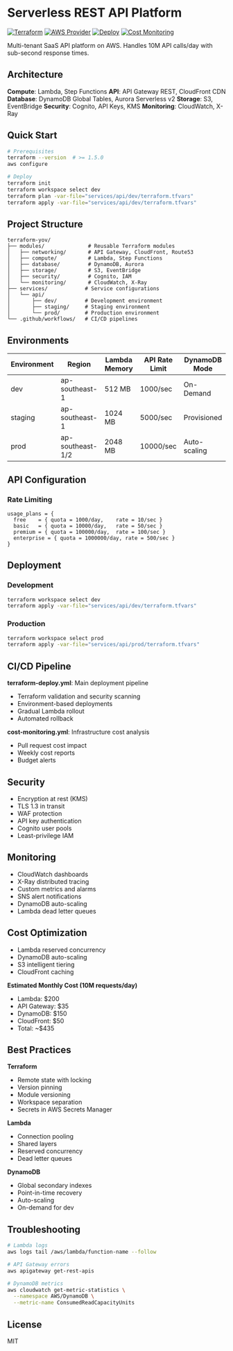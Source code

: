 # Serverless REST API Platform

[![Terraform](https://img.shields.io/badge/terraform-%3E%3D1.5.0-623CE4.svg?logo=terraform)](https://www.terraform.io/)
[![AWS Provider](https://img.shields.io/badge/AWS-%7E%3E5.31.0-FF9900.svg?logo=amazon-aws)](https://registry.terraform.io/providers/hashicorp/aws/latest)
[![Deploy](https://github.com/catherinevee/terraform-yov/actions/workflows/terraform-deploy.yml/badge.svg)](https://github.com/catherinevee/terraform-yov/actions/workflows/terraform-deploy.yml)
[![Cost Monitoring](https://github.com/catherinevee/terraform-yov/actions/workflows/cost-monitoring.yml/badge.svg)](https://github.com/catherinevee/terraform-yov/actions/workflows/cost-monitoring.yml)

Multi-tenant SaaS API platform on AWS. Handles 10M API calls/day with sub-second response times.

## Architecture

**Compute**: Lambda, Step Functions
**API**: API Gateway REST, CloudFront CDN
**Database**: DynamoDB Global Tables, Aurora Serverless v2
**Storage**: S3, EventBridge
**Security**: Cognito, API Keys, KMS
**Monitoring**: CloudWatch, X-Ray

## Quick Start

```bash
# Prerequisites
terraform --version  # >= 1.5.0
aws configure

# Deploy
terraform init
terraform workspace select dev
terraform plan -var-file="services/api/dev/terraform.tfvars"
terraform apply -var-file="services/api/dev/terraform.tfvars"
```

## Project Structure

```
terraform-yov/
├── modules/              # Reusable Terraform modules
│   ├── networking/       # API Gateway, CloudFront, Route53
│   ├── compute/          # Lambda, Step Functions
│   ├── database/         # DynamoDB, Aurora
│   ├── storage/          # S3, EventBridge
│   ├── security/         # Cognito, IAM
│   └── monitoring/       # CloudWatch, X-Ray
├── services/            # Service configurations
│   └── api/
│       ├── dev/         # Development environment
│       ├── staging/     # Staging environment
│       └── prod/        # Production environment
└── .github/workflows/   # CI/CD pipelines
```

## Environments

| Environment | Region | Lambda Memory | API Rate Limit | DynamoDB Mode |
|-------------|--------|---------------|----------------|---------------|
| dev | ap-southeast-1 | 512 MB | 1000/sec | On-Demand |
| staging | ap-southeast-1 | 1024 MB | 5000/sec | Provisioned |
| prod | ap-southeast-1/2 | 2048 MB | 10000/sec | Auto-scaling |

## API Configuration

### Rate Limiting

```hcl
usage_plans = {
  free    = { quota = 1000/day,    rate = 10/sec }
  basic   = { quota = 10000/day,   rate = 50/sec }
  premium = { quota = 100000/day,  rate = 100/sec }
  enterprise = { quota = 1000000/day, rate = 500/sec }
}
```

## Deployment

### Development
```bash
terraform workspace select dev
terraform apply -var-file="services/api/dev/terraform.tfvars"
```

### Production
```bash
terraform workspace select prod
terraform apply -var-file="services/api/prod/terraform.tfvars"
```

## CI/CD Pipeline

**terraform-deploy.yml**: Main deployment pipeline
- Terraform validation and security scanning
- Environment-based deployments
- Gradual Lambda rollout
- Automated rollback

**cost-monitoring.yml**: Infrastructure cost analysis
- Pull request cost impact
- Weekly cost reports
- Budget alerts

## Security

- Encryption at rest (KMS)
- TLS 1.3 in transit
- WAF protection
- API key authentication
- Cognito user pools
- Least-privilege IAM

## Monitoring

- CloudWatch dashboards
- X-Ray distributed tracing
- Custom metrics and alarms
- SNS alert notifications
- DynamoDB auto-scaling
- Lambda dead letter queues

## Cost Optimization

- Lambda reserved concurrency
- DynamoDB auto-scaling
- S3 intelligent tiering
- CloudFront caching

**Estimated Monthly Cost (10M requests/day)**
- Lambda: $200
- API Gateway: $35
- DynamoDB: $150
- CloudFront: $50
- Total: ~$435

## Best Practices

**Terraform**
- Remote state with locking
- Version pinning
- Module versioning
- Workspace separation
- Secrets in AWS Secrets Manager

**Lambda**
- Connection pooling
- Shared layers
- Reserved concurrency
- Dead letter queues

**DynamoDB**
- Global secondary indexes
- Point-in-time recovery
- Auto-scaling
- On-demand for dev

## Troubleshooting

```bash
# Lambda logs
aws logs tail /aws/lambda/function-name --follow

# API Gateway errors
aws apigateway get-rest-apis

# DynamoDB metrics
aws cloudwatch get-metric-statistics \
  --namespace AWS/DynamoDB \
  --metric-name ConsumedReadCapacityUnits
```

## License

MIT